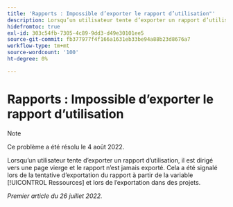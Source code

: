 ```yaml
---
title: 'Rapports : Impossible d’exporter le rapport d’utilisation"'
description: Lorsqu’un utilisateur tente d’exporter un rapport d’utilisation, il est redirigé vers une page vierge et le rapport n’exporte jamais ce rapport a été signalé lors de la tentative d’exportation du rapport à partir de la variable [!UICONTROL ressources] et lors de l’exportation dans des projets.
hidefromtoc: true
exl-id: 303c54fb-7305-4c89-9dd3-d49e30101ee5
source-git-commit: fb377977f4f166a1631eb33be94a88b23d8676a7
workflow-type: tm+mt
source-wordcount: '100'
ht-degree: 0%

---
```


# Rapports : Impossible d’exporter le rapport d’utilisation

>[!NOTE]
>
>Ce problème a été résolu le 4 août 2022.

Lorsqu’un utilisateur tente d’exporter un rapport d’utilisation, il est dirigé vers une page vierge et le rapport n’est jamais exporté. Cela a été signalé lors de la tentative d’exportation du rapport à partir de la variable [!UICONTROL Ressources] et lors de l’exportation dans des projets.

_Premier article du 26 juillet 2022._
